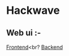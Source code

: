 # Hackwave

## Web ui :-

[Frontend](https://github.com/iamshivam0/web_ui_hackwave_frontend)<br?
[Backend](https://github.com/iamshivam0/web_ui_hackwave_backend)
